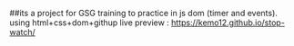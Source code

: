 ##its a project for GSG training to practice in js dom (timer and events).
using html+css+dom+githup
live preview : https://kemo12.github.io/stop-watch/
